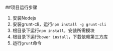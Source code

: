 ##项目运行步骤

1. 安装Nodejs
2. 安装grunt-cli，运行`npm install -g grunt-cli`
3. 根目录下运行`npm install`，安装所需模块
4. 根目录下运行`bower install`，下载依赖第三方库
5. 运行`grunt`命令


